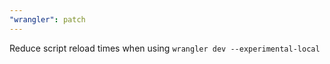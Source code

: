 ```yaml
---
"wrangler": patch
---
```


Reduce script reload times when using `wrangler dev --experimental-local`
